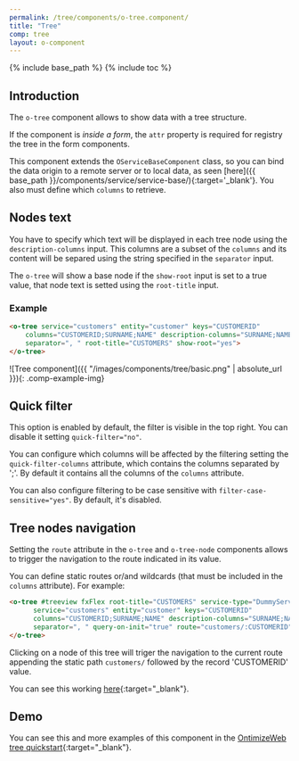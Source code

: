 ```yaml
---
permalink: /tree/components/o-tree.component/
title: "Tree"
comp: tree
layout: o-component
---
```

{% include base_path %}
{% include toc %}

## Introduction
The `o-tree` component allows to show data with a tree structure.

If the component is *inside a form*, the `attr` property is required for registry the tree in the form components.

This component extends the `OServiceBaseComponent` class, so you can bind the data origin to a remote server or to local data, as seen [here]({{ base_path }}/components/service/service-base/){:target='_blank'}. You also must define which `columns` to retrieve.

## Nodes text
You have to specify which text will be displayed in each tree node using the `description-columns` input. This columns are a subset of the `columns` and its content will be separed using the string specified in the `separator` input.

The `o-tree` will show a base node if the `show-root` input is set to a true value, that node text is setted using the `root-title` input.

<h3 class="grey-color">Example</h3>

```html
<o-tree service="customers" entity="customer" keys="CUSTOMERID"
    columns="CUSTOMERID;SURNAME;NAME" description-columns="SURNAME;NAME"
    separator=", " root-title="CUSTOMERS" show-root="yes">
</o-tree>
```

![Tree component]({{ "/images/components/tree/basic.png" | absolute_url }}){: .comp-example-img}


## Quick filter

This option is enabled by default, the filter is visible in the top right. You can disable it setting `quick-filter="no"`.

You can configure which columns will be affected by the filtering setting the `quick-filter-columns` attribute, which contains the columns separated by ';'. By default it contains all the columns of the `columns` attribute.

You can also configure filtering to be case sensitive with `filter-case-sensitive="yes"`. By default, it's disabled.


## Tree nodes navigation

Setting the `route` attribute in the `o-tree` and `o-tree-node` components allows to trigger the navigation to the route indicated in its value.

You can define static routes or/and wildcards (that must be included in the `columns` attribute). For example:

```html
<o-tree #treeview fxFlex root-title="CUSTOMERS" service-type="DummyService"
      service="customers" entity="customer" keys="CUSTOMERID"
      columns="CUSTOMERID;SURNAME;NAME" description-columns="SURNAME;NAME"
      separator=", " query-on-init="true" route="customers/:CUSTOMERID">
</o-tree>
```

Clicking on a node of this tree will triger the navigation to the current route appending the static path `customers/` followed by the record 'CUSTOMERID' value.

You can see this working [here](https://try.imatia.com/ontimizeweb/tree/main/detail/){:target="_blank"}.

## Demo

You can see this and more examples of this component in the [OntimizeWeb tree quickstart](https://try.imatia.com/ontimizeweb/tree){:target="_blank"}.


<!-- recursive -->

<!-- <img src="{{ base_path }}/images/components/tree/detail.png" alt="detail"> -->